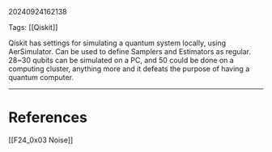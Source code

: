 20240924162138

Tags: [[Qiskit]]

Qiskit has settings for simulating a quantum system locally, using AerSimulator. Can be used to define Samplers and Estimators as regular. 28~30 qubits can be simulated on a PC, and 50 could be done on a computing cluster, anything more and it defeats the purpose of having a quantum computer. 
___
# References
[[F24_0x03 Noise]]
